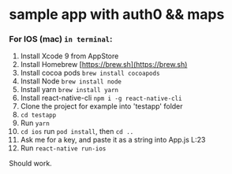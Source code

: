 # sample app with auth0 && maps

### For IOS (mac) `in terminal`:

1. Install Xcode 9 from AppStore
2. Install Homebrew [https://brew.sh](https://brew.sh)
3. Install cocoa pods `brew install cocoapods`
4. Install Node `brew install node`
5. Install yarn `brew install yarn`
6. Install react-native-cli `npm i -g react-native-cli`
7. Clone the project for example into 'testapp' folder
8. `cd testapp`
9. Run `yarn`
10. `cd ios` run `pod install`, then `cd ..`
11. Ask me for a key, and paste it as a string into App.js L:23
12. Run `react-native run-ios`

Should work.
